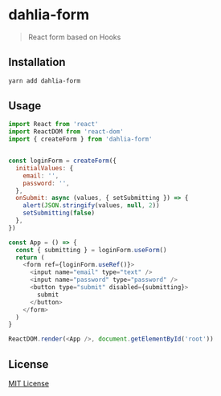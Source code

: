 # dahlia-form

> React form based on Hooks

## Installation

```sh
yarn add dahlia-form
```

## Usage

```js
import React from 'react'
import ReactDOM from 'react-dom'
import { createForm } from 'dahlia-form'


const loginForm = createForm({
  initialValues: {
    email: '',
    password: '',
  },
  onSubmit: async (values, { setSubmitting }) => {
    alert(JSON.stringify(values, null, 2))
    setSubmitting(false)
  },
})

const App = () => {
  const { submitting } = loginForm.useForm()
  return (
    <form ref={loginForm.useRef()}>
      <input name="email" type="text" />
      <input name="password" type="password" />
      <button type="submit" disabled={submitting}>
        submit
      </button>
    </form>
  )
}

ReactDOM.render(<App />, document.getElementById('root'))
```

## License

[MIT License](https://github.com/forsigner/dahlia/blob/master/LICENSE)
